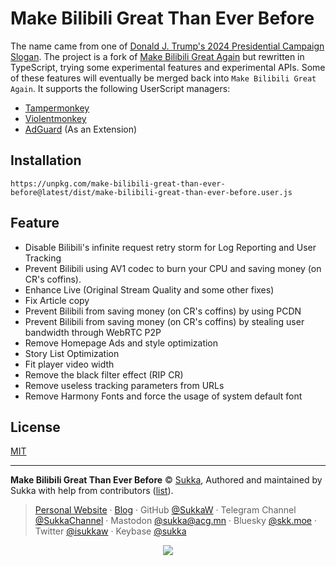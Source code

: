 # Make Bilibili Great Than Ever Before

The name came from one of [Donald J. Trump's 2024 Presidential Campaign Slogan](http://web.archive.org/web/20241213152433/https://www.npr.org/2024/06/20/g-s1-4833/trump-too-big-to-rig-drill-baby-swamp-the-vote-rally-maga-2024). The project is a fork of [Make Bilibili Great Again](https://greasyfork.org/en/scripts/415714-make-bilibili-great-again) but rewritten in TypeScript, trying some experimental features and experimental APIs. Some of these features will eventually be merged back into `Make Bilibili Great Again`. It supports the following UserScript managers:

- [Tampermonkey](https://www.tampermonkey.net/)
- [Violentmonkey](https://violentmonkey.github.io/)
- [AdGuard](https://adguard.com/) (As an Extension)

## Installation

```
https://unpkg.com/make-bilibili-great-than-ever-before@latest/dist/make-bilibili-great-than-ever-before.user.js
```

## Feature

- Disable Bilibili's infinite request retry storm for Log Reporting and User Tracking
- Prevent Bilibili using AV1 codec to burn your CPU and saving money (on CR's coffins).
- Enhance Live (Original Stream Quality and some other fixes)
- Fix Article copy
- Prevent Bilibili from saving money (on CR's coffins) by using PCDN
- Prevent Bilibili from saving money (on CR's coffins) by stealing user bandwidth through WebRTC P2P
- Remove Homepage Ads and style optimization
- Story List Optimization
- Fit player video width
- Remove the black filter effect (RIP CR)
- Remove useless tracking parameters from URLs
- Remove Harmony Fonts and force the usage of system default font

## License

[MIT](./LICENSE)

----

**Make Bilibili Great Than Ever Before** © [Sukka](https://github.com/SukkaW), Authored and maintained by Sukka with help from contributors ([list](https://github.com/SukkaW/Make-Bilibili-Great-Than-Ever-Before/graphs/contributors)).

> [Personal Website](https://skk.moe) · [Blog](https://blog.skk.moe) · GitHub [@SukkaW](https://github.com/SukkaW) · Telegram Channel [@SukkaChannel](https://t.me/SukkaChannel) · Mastodon [@sukka@acg.mn](https://acg.mn/@sukka) · Bluesky [@skk.moe](https://bsky.app/profile/skk.moe) · Twitter [@isukkaw](https://twitter.com/isukkaw) · Keybase [@sukka](https://keybase.io/sukka)

<p align="center">
  <a href="https://github.com/sponsors/SukkaW/">
    <img src="https://sponsor.cdn.skk.moe/sponsors.svg"/>
  </a>
</p>
